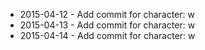 - 2015-04-12 - Add commit for character: w
- 2015-04-13 - Add commit for character: w
- 2015-04-14 - Add commit for character: w
